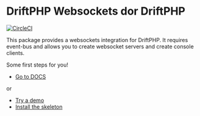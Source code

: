 # DriftPHP Websockets dor DriftPHP

[![CircleCI](https://circleci.com/gh/driftphp/websocket-bundle.svg?style=svg)](https://circleci.com/gh/driftphp/websocket-bundle)

This package provides a websockets integration for DriftPHP. It requires
event-bus and allows you to create websocket servers and create console clients.

Some first steps for you!

- [Go to DOCS](https://driftphp.io/#/?id=websocket-bundle)

or

- [Try a demo](https://github.com/driftphp/demo)
- [Install the skeleton](https://github.com/driftphp/skeleton)